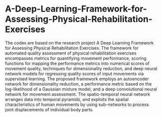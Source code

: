 # A-Deep-Learning-Framework-for-Assessing-Physical-Rehabilitation-Exercises

The codes are based on the research project A Deep Learning Framework for Assessing Physical Rehabilitation Exercises. The framework for automated quality assessment of physical rehabilitation exercises encompasses metrics for quantifying movement performance, scoring functions for mapping the performance metrics into numerical scores of movement quality, techniques for dimensionality reduction, and deep neural network models for regressing quality scores of input movements via supervised learning. The proposed framework employs an autoencoder network for dimensionality reduction, a performance metric based on the log-likelihood of a Gaussian mixture model, and a deep convolutional neural network for movement assessment. The spatio-temporal neural network arranges data into temporal pyramids, and exploits the spatial characteristics of human movements by using sub-networks to process joint displacements of individual body parts.
